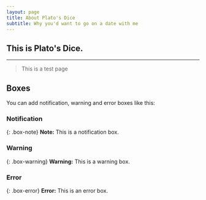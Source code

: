 ```yaml
---
layout: page
title: About Plato's Dice
subtitle: Why you'd want to go on a date with me
---
```


## This is Plato's Dice.

---

> This is a test page

## Boxes
You can add notification, warning and error boxes like this:

### Notification

{: .box-note}
**Note:** This is a notification box.

### Warning

{: .box-warning}
**Warning:** This is a warning box.

### Error

{: .box-error}
**Error:** This is an error box.
